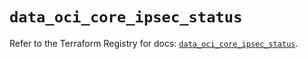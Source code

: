 # `data_oci_core_ipsec_status`

Refer to the Terraform Registry for docs: [`data_oci_core_ipsec_status`](https://registry.terraform.io/providers/oracle/oci/6.18.0/docs/data-sources/core_ipsec_status).
